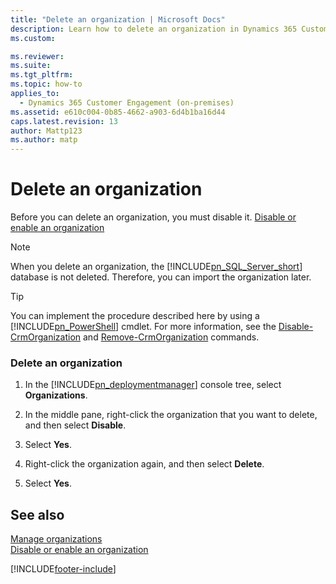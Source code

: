 ```yaml
---
title: "Delete an organization | Microsoft Docs"
description: Learn how to delete an organization in Dynamics 365 Customer Engagement (on-premises)
ms.custom: 

ms.reviewer: 
ms.suite: 
ms.tgt_pltfrm: 
ms.topic: how-to
applies_to: 
  - Dynamics 365 Customer Engagement (on-premises)
ms.assetid: e610c004-0b85-4662-a903-6d4b1ba16d44
caps.latest.revision: 13
author: Mattp123
ms.author: matp
---
```

# Delete an organization



Before you can delete an organization, you must disable it. [Disable or enable an organization](disable-or-enable-an-organization.md) 
  
> [!NOTE]
> When you delete an organization, the [!INCLUDE[pn_SQL_Server_short](../includes/pn-sql-server-short.md)] database is not deleted. Therefore, you can import the organization later.  

<!-- >  The ability to have multiple organizations in a single deployment of [!INCLUDE[pn_microsoftcrm](../includes/pn-microsoftcrm.md)] isn’t available in all [!INCLUDE[pn_microsoftcrm](../includes/pn-microsoftcrm.md)] editions.  -->

  
> [!TIP]
>  You can implement the procedure described here by using a [!INCLUDE[pn_PowerShell](../includes/pn-powershell.md)] cmdlet. For more information, see the [Disable-CrmOrganization](/powershell/module/microsoft.crm.powershell/disable-crmorganization?view=dynamics365ce-ps&preserve-view=true) and [Remove-CrmOrganization](/powershell/module/microsoft.crm.powershell/remove-crmorganization?view=dynamics365ce-ps&preserve-view=true) commands.  
  
### Delete an organization  
  
1.  In the [!INCLUDE[pn_deploymentmanager](../includes/pn-deploymentmanager.md)] console tree, select **Organizations**.  
  
2.  In the middle pane, right-click the organization that you want to delete, and then select **Disable**.  
  
3.  Select **Yes**.  
  
4.  Right-click the organization again, and then select **Delete**.  
  
5.  Select **Yes**.  
  
## See also  
 [Manage organizations](manage-organizations.md)   
 [Disable or enable an organization](disable-or-enable-an-organization.md)



[!INCLUDE[footer-include](../../../includes/footer-banner.md)]

